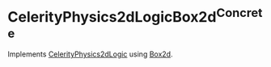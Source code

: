 # CelerityPhysics2dLogicBox2d<sup>Concrete</sup>

Implements [CelerityPhysics2dLogic](../CelerityPhysics2dLogic/README.md) using [Box2d](https://box2d.org/).
